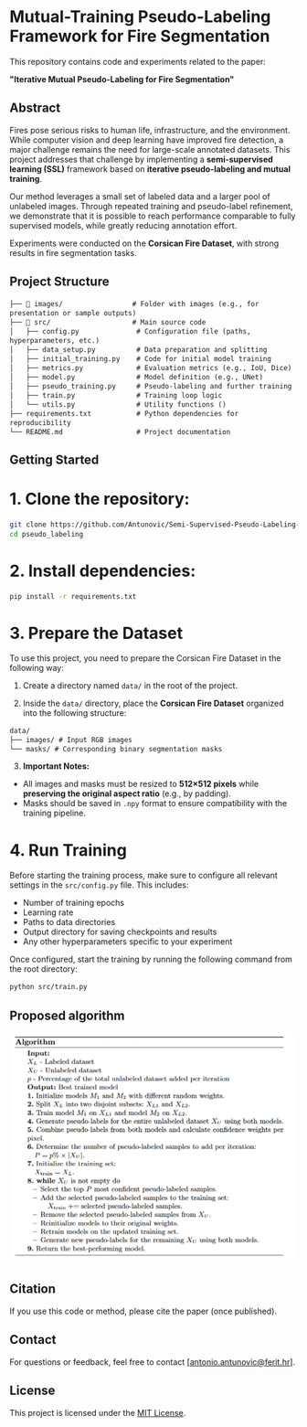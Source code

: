 # Mutual-Training Pseudo-Labeling Framework for Fire Segmentation

This repository contains code and experiments related to the paper:

**"Iterative Mutual Pseudo-Labeling for Fire Segmentation"**

## Abstract

Fires pose serious risks to human life, infrastructure, and the environment. While computer vision and deep learning have improved fire detection, a major challenge remains the need for large-scale annotated datasets. This project addresses that challenge by implementing a **semi-supervised learning (SSL)** framework based on **iterative pseudo-labeling and mutual training**.

Our method leverages a small set of labeled data and a larger pool of unlabeled images. Through repeated training and pseudo-label refinement, we demonstrate that it is possible to reach performance comparable to fully supervised models, while greatly reducing annotation effort.

Experiments were conducted on the **Corsican Fire Dataset**, with strong results in fire segmentation tasks.

## Project Structure

```
├── 📂 images/                 # Folder with images (e.g., for presentation or sample outputs)
├── 📂 src/                    # Main source code
│   ├── config.py              # Configuration file (paths, hyperparameters, etc.)
│   ├── data_setup.py          # Data preparation and splitting
│   ├── initial_training.py    # Code for initial model training
│   ├── metrics.py             # Evaluation metrics (e.g., IoU, Dice)
│   ├── model.py               # Model definition (e.g., UNet)
│   ├── pseudo_training.py     # Pseudo-labeling and further training
│   ├── train.py               # Training loop logic
│   └── utils.py               # Utility functions ()
├── requirements.txt           # Python dependencies for reproducibility
└── README.md                  # Project documentation
```

## Getting Started

# 1. Clone the repository:
```bash
git clone https://github.com/Antunovic/Semi-Supervised-Pseudo-Labeling-Framework.git
cd pseudo_labeling
```

# 2. Install dependencies:
```bash
pip install -r requirements.txt
```

# 3. Prepare the Dataset

To use this project, you need to prepare the Corsican Fire Dataset in the following way:

1. Create a directory named `data/` in the root of the project.

2. Inside the `data/` directory, place the **Corsican Fire Dataset** organized into the following structure:

```
data/
├── images/ # Input RGB images
└── masks/ # Corresponding binary segmentation masks
```

3. **Important Notes:**
- All images and masks must be resized to **512×512 pixels** while **preserving the original aspect ratio** (e.g., by padding).
- Masks should be saved in `.npy` format to ensure compatibility with the training pipeline.


# 4. Run Training

Before starting the training process, make sure to configure all relevant settings in the `src/config.py` file. This includes:

- Number of training epochs  
- Learning rate  
- Paths to data directories  
- Output directory for saving checkpoints and results  
- Any other hyperparameters specific to your experiment  

Once configured, start the training by running the following command from the root directory:

```bash
python src/train.py
```

## Proposed algorithm

![Performance Comparison](images/algoriithm.png)

## Citation

If you use this code or method, please cite the paper (once published).

## Contact

For questions or feedback, feel free to contact [antonio.antunovic@ferit.hr].

## License

This project is licensed under the [MIT License](LICENSE).
